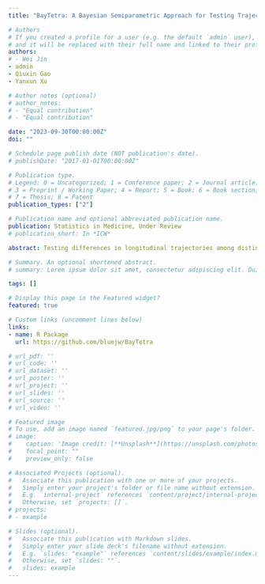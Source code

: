 ```yaml
---
title: "BayTetra: A Bayesian Semiparametric Approach for Testing Trajectory Differences"

# Authors
# If you created a profile for a user (e.g. the default `admin` user), write the username (folder name) here 
# and it will be replaced with their full name and linked to their profile.
authors:
# - Wei Jin
- admin
- Qiuxin Gao
- Yanxun Xu

# Author notes (optional)
# author_notes:
# - "Equal contribution"
# - "Equal contribution"

date: "2023-09-30T00:00:00Z"
doi: ""

# Schedule page publish date (NOT publication's date).
# publishDate: "2017-01-01T00:00:00Z"

# Publication type.
# Legend: 0 = Uncategorized; 1 = Conference paper; 2 = Journal article;
# 3 = Preprint / Working Paper; 4 = Report; 5 = Book; 6 = Book section;
# 7 = Thesis; 8 = Patent
publication_types: ["2"]

# Publication name and optional abbreviated publication name.
publication: Statistics in Medicine, Under Review
# publication_short: In *ICW*

abstract: Testing differences in longitudinal trajectories among distinct groups of population is an important task in many biomedical applications. Motivated by an application in Alzheimer’s disease, we develop BayTetra, an innovative Bayesian semiparametric approach for estimating and testing group differences in multivariate longitudinal trajectories. BayTetra jointly models multivariate longitudinal data by directly accounting for correlations among different responses, and uses a semiparametric framework based on B-splines to capture the non-linear trajectories with great flexibility. To avoid overfitting, BayTetra encourages parsimonious trajectory estimation through spike-and-slab priors on the spline coefficients. The proposed method converts the challenging task of hypothesis testing for longitudinal trajectories into a more manageable equivalent form based on hypothesis testing for spline coefficients. More importantly, by leveraging posterior inference with natural uncertainty quantification, our Bayesian method offers a more robust and straightforward hypothesis testing procedure than frequentist methods. Extensive simulations demonstrate BayTetra's superior performance over alternatives. Applications to the Biomarkers of Cognitive Decline Among Normal Individuals (BIOCARD) study yield interpretable and valuable clinical insights. A major contribution of this paper is that we have developed an R package **BayTetra**, which implements the proposed Bayesian semiparametric approach and is the first publicly available software for hypothesis testing on trajectory differences based on a flexible modeling framework.

# Summary. An optional shortened abstract.
# summary: Lorem ipsum dolor sit amet, consectetur adipiscing elit. Duis posuere tellus ac convallis placerat. Proin tincidunt magna sed ex sollicitudin condimentum.

tags: []

# Display this page in the Featured widget?
featured: true

# Custom links (uncomment lines below)
links:
- name: R Package
  url: https://github.com/bluejw/BayTetra

# url_pdf: ''
# url_code: ''
# url_dataset: ''
# url_poster: ''
# url_project: ''
# url_slides: ''
# url_source: ''
# url_video: ''

# Featured image
# To use, add an image named `featured.jpg/png` to your page's folder. 
# image:
#    caption: 'Image credit: [**Unsplash**](https://unsplash.com/photos/pLCdAaMFLTE)'
#    focal_point: ""
#    preview_only: false

# Associated Projects (optional).
#   Associate this publication with one or more of your projects.
#   Simply enter your project's folder or file name without extension.
#   E.g. `internal-project` references `content/project/internal-project/index.md`.
#   Otherwise, set `projects: []`.
# projects:
# - example

# Slides (optional).
#   Associate this publication with Markdown slides.
#   Simply enter your slide deck's filename without extension.
#   E.g. `slides: "example"` references `content/slides/example/index.md`.
#   Otherwise, set `slides: ""`.
#   slides: example
---
```


